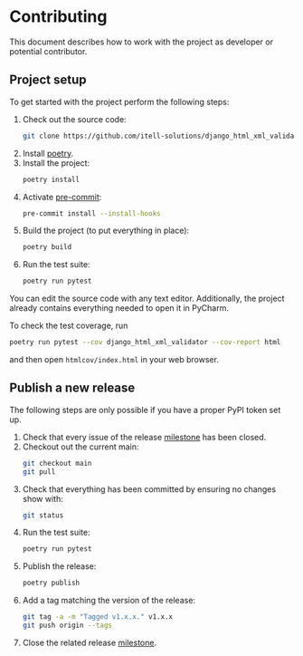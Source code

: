 # Contributing

This document describes how to work with the project as developer or potential
contributor.

## Project setup

To get started with the project perform the following steps:

1. Check out the source code:
   ```bash
   git clone https://github.com/itell-solutions/django_html_xml_validator.git
   ```
2. Install [poetry](https://python-poetry.org/).
3. Install the project:
   ```bash
   poetry install
   ```
4. Activate [pre-commit](https://pre-commit.com/):
   ```bash
   pre-commit install --install-hooks
   ```
5. Build the project (to put everything in place):
   ```bash
   poetry build
   ```
6. Run the test suite:
   ```bash
   poetry run pytest
   ```

You can edit the source code with any text editor. Additionally, the project
already contains everything needed to open it in PyCharm.

To check the test coverage, run

```bash
poetry run pytest --cov django_html_xml_validator --cov-report html
```

and then open `htmlcov/index.html` in your web browser.

## Publish a new release

The following steps are only possible if you have a proper PyPI token set up.

1. Check that every issue of the release
   [milestone](https://github.com/itell-solutions/django_html_xml_validator/milestones)
   has been closed.
2. Checkout out the current main:
   ```bash
   git checkout main
   git pull
   ```
3. Check that everything has been committed by ensuring no changes show with:
   ```bash
   git status
   ```
4. Run the test suite:
   ```bash
   poetry run pytest
   ```
5. Publish the release:
   ```bash
   poetry publish
   ```
6. Add a tag matching the version of the release:
   ```bash
   git tag -a -m "Tagged v1.x.x." v1.x.x
   git push origin --tags
   ```
7. Close the related release
   [milestone](https://github.com/itell-solutions/django_html_xml_validator/milestones).
